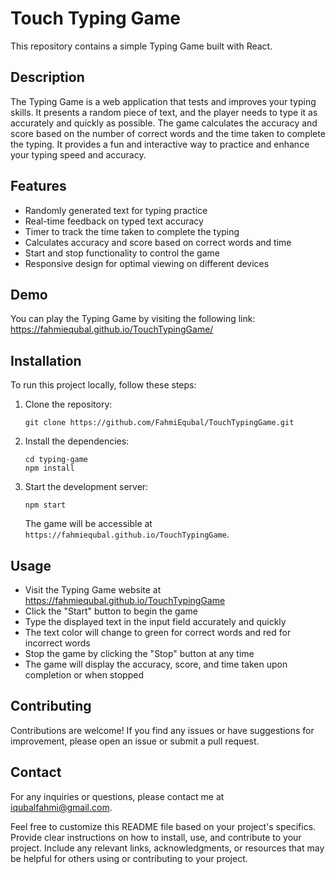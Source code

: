 
# Touch Typing Game

This repository contains a simple Typing Game built with React.

## Description

The Typing Game is a web application that tests and improves your typing skills. It presents a random piece of text, and the player needs to type it as accurately and quickly as possible. The game calculates the accuracy and score based on the number of correct words and the time taken to complete the typing. It provides a fun and interactive way to practice and enhance your typing speed and accuracy.

## Features

- Randomly generated text for typing practice
- Real-time feedback on typed text accuracy
- Timer to track the time taken to complete the typing
- Calculates accuracy and score based on correct words and time
- Start and stop functionality to control the game
- Responsive design for optimal viewing on different devices

## Demo

You can play the Typing Game by visiting the following link: https://fahmiequbal.github.io/TouchTypingGame/

## Installation

To run this project locally, follow these steps:

1. Clone the repository:

   ```
   git clone https://github.com/FahmiEqubal/TouchTypingGame.git
   ```

2. Install the dependencies:

   ```
   cd typing-game
   npm install
   ```

3. Start the development server:

   ```
   npm start
   ```

   The game will be accessible at `https://fahmiequbal.github.io/TouchTypingGame`.

## Usage

- Visit the Typing Game website at https://fahmiequbal.github.io/TouchTypingGame
- Click the "Start" button to begin the game
- Type the displayed text in the input field accurately and quickly
- The text color will change to green for correct words and red for incorrect words
- Stop the game by clicking the "Stop" button at any time
- The game will display the accuracy, score, and time taken upon completion or when stopped

## Contributing

Contributions are welcome! If you find any issues or have suggestions for improvement, please open an issue or submit a pull request.

## Contact

For any inquiries or questions, please contact me at iqubalfahmi@gmail.com.

Feel free to customize this README file based on your project's specifics. Provide clear instructions on how to install, use, and contribute to your project. Include any relevant links, acknowledgments, or resources that may be helpful for others using or contributing to your project.
